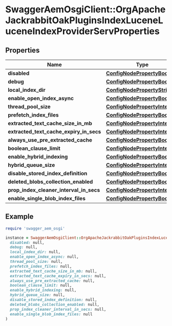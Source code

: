 # SwaggerAemOsgiClient::OrgApacheJackrabbitOakPluginsIndexLuceneLuceneIndexProviderServProperties

## Properties

| Name | Type | Description | Notes |
| ---- | ---- | ----------- | ----- |
| **disabled** | [**ConfigNodePropertyBoolean**](ConfigNodePropertyBoolean.md) |  | [optional] |
| **debug** | [**ConfigNodePropertyBoolean**](ConfigNodePropertyBoolean.md) |  | [optional] |
| **local_index_dir** | [**ConfigNodePropertyString**](ConfigNodePropertyString.md) |  | [optional] |
| **enable_open_index_async** | [**ConfigNodePropertyBoolean**](ConfigNodePropertyBoolean.md) |  | [optional] |
| **thread_pool_size** | [**ConfigNodePropertyInteger**](ConfigNodePropertyInteger.md) |  | [optional] |
| **prefetch_index_files** | [**ConfigNodePropertyBoolean**](ConfigNodePropertyBoolean.md) |  | [optional] |
| **extracted_text_cache_size_in_mb** | [**ConfigNodePropertyInteger**](ConfigNodePropertyInteger.md) |  | [optional] |
| **extracted_text_cache_expiry_in_secs** | [**ConfigNodePropertyInteger**](ConfigNodePropertyInteger.md) |  | [optional] |
| **always_use_pre_extracted_cache** | [**ConfigNodePropertyBoolean**](ConfigNodePropertyBoolean.md) |  | [optional] |
| **boolean_clause_limit** | [**ConfigNodePropertyInteger**](ConfigNodePropertyInteger.md) |  | [optional] |
| **enable_hybrid_indexing** | [**ConfigNodePropertyBoolean**](ConfigNodePropertyBoolean.md) |  | [optional] |
| **hybrid_queue_size** | [**ConfigNodePropertyInteger**](ConfigNodePropertyInteger.md) |  | [optional] |
| **disable_stored_index_definition** | [**ConfigNodePropertyBoolean**](ConfigNodePropertyBoolean.md) |  | [optional] |
| **deleted_blobs_collection_enabled** | [**ConfigNodePropertyBoolean**](ConfigNodePropertyBoolean.md) |  | [optional] |
| **prop_index_cleaner_interval_in_secs** | [**ConfigNodePropertyInteger**](ConfigNodePropertyInteger.md) |  | [optional] |
| **enable_single_blob_index_files** | [**ConfigNodePropertyBoolean**](ConfigNodePropertyBoolean.md) |  | [optional] |

## Example

```ruby
require 'swagger_aem_osgi'

instance = SwaggerAemOsgiClient::OrgApacheJackrabbitOakPluginsIndexLuceneLuceneIndexProviderServProperties.new(
  disabled: null,
  debug: null,
  local_index_dir: null,
  enable_open_index_async: null,
  thread_pool_size: null,
  prefetch_index_files: null,
  extracted_text_cache_size_in_mb: null,
  extracted_text_cache_expiry_in_secs: null,
  always_use_pre_extracted_cache: null,
  boolean_clause_limit: null,
  enable_hybrid_indexing: null,
  hybrid_queue_size: null,
  disable_stored_index_definition: null,
  deleted_blobs_collection_enabled: null,
  prop_index_cleaner_interval_in_secs: null,
  enable_single_blob_index_files: null
)
```

